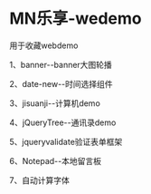 # MN乐享-wedemo
用于收藏webdemo

1、banner--banner大图轮播

2、date-new--时间选择组件

3、jisuanji--计算机demo

4、jQueryTree--通讯录demo

5、jqueryvalidate验证表单框架

6、Notepad--本地留言板

7、自动计算字体
